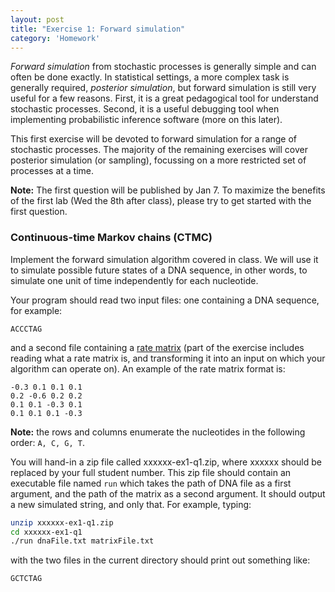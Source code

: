 ```yaml
---
layout: post
title: "Exercise 1: Forward simulation"
category: 'Homework'
---
```



*Forward simulation* from stochastic processes is generally simple and can often be done exactly. In statistical settings, a more complex task is generally required, *posterior simulation*, but forward simulation is still very useful for a few reasons. First, it is a great pedagogical tool for understand stochastic processes. Second, it is a useful debugging tool when implementing probabilistic inference software (more on this later).

This first exercise will be devoted to forward simulation for a range of stochastic processes. The majority of the remaining exercises will cover posterior simulation (or sampling), focussing on a more restricted set of processes at a time. 

**Note:** The first question will be published by Jan 7. To maximize the benefits of the first lab (Wed the 8th after class), please try to get started with the first question.

### Continuous-time Markov chains (CTMC)

Implement the forward simulation algorithm covered in class. We will use it to simulate possible future states of a DNA sequence, in other words, to simulate one unit of time independently for each nucleotide. 

Your program should read two input files: one containing a DNA sequence, for example:

```text
ACCCTAG
```

and a second file containing a [rate matrix](http://en.wikipedia.org/wiki/Continuous_time_Markov_chain) (part of the exercise includes reading what a rate matrix is, and transforming it into an input on which your algorithm can operate on). An example of the rate matrix format is:

```text
-0.3 0.1 0.1 0.1
0.2 -0.6 0.2 0.2
0.1 0.1 -0.3 0.1
0.1 0.1 0.1 -0.3
```

**Note:** the rows and columns enumerate the nucleotides in the following order: ``A, C, G, T``.

You will hand-in a zip file called xxxxxx-ex1-q1.zip, where xxxxxx should be replaced by your full student number. This zip file should contain an executable file named ``run`` which takes the path of DNA file as a first argument, and the path of the matrix as a second argument. It should output a new simulated string, and only that. For example, typing:

```bash
unzip xxxxxx-ex1-q1.zip
cd xxxxxx-ex1-q1
./run dnaFile.txt matrixFile.txt
```
with the two files in the current directory should print out something like:

```text
GCTCTAG
```


<!-- 
Question 1: Random partitions
-----------------------------

TODO

Candidates for others

- brownian motion
- GP
- CTMC
- PP
- PY
- IBP
- Kingman's coalescent
- something from a combinatorial space?
- diffusion?


Later assignments

- Some basic DP sampling?
- Yee Whye's CTMC algorithm?
 -->

